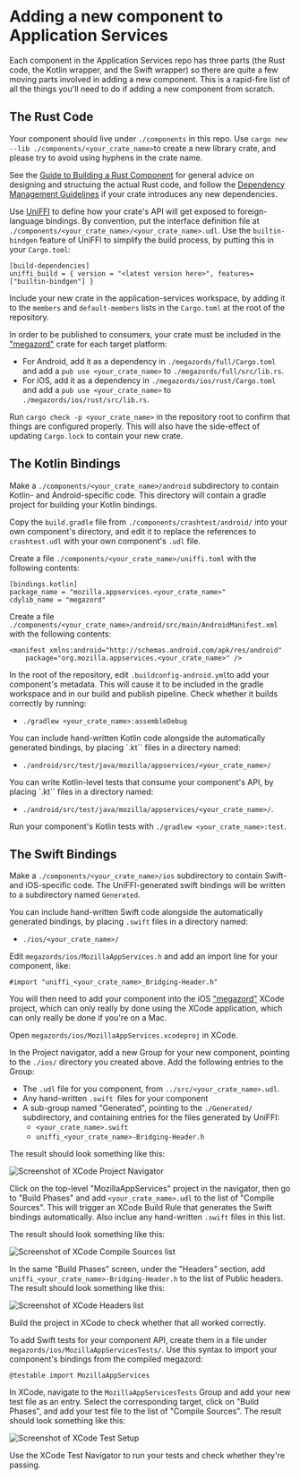 # Adding a new component to Application Services

Each component in the Application Services repo has three parts (the Rust code,
the Kotlin wrapper, and the Swift wrapper) so there are quite a few moving
parts involved in adding a new component. This is a rapid-fire list of all
the things you'll need to do if adding a new component from scratch.

## The Rust Code

Your component should live under `./components` in this repo.
Use `cargo new --lib ./components/<your_crate_name>`to create a new library crate,
and please try to avoid using hyphens in the crate name.

See the [Guide to Building a Rust Component](./building-a-rust-component.md) for general
advice on designing and structuing the actual Rust code, and follow the
[Dependency Management Guidelines](../dependency-management.md) if your crate
introduces any new dependencies.

Use [UniFFI](https://mozilla.github.io/uniffi-rs/) to define how your crate's
API will get exposed to foreign-language bindings. By convention, put the interface
definition file at `./components/<your_crate_name>/<your_crate_name>.udl`. Use
the `builtin-bindgen` feature of UniFFI to simplify the build process, by
putting this in your `Cargo.toml`:

```
[build-dependencies]
uniffi_build = { version = "<latest version here>", features=["builtin-bindgen"] }
```

Include your new crate in the application-services workspace, by adding
it to the `members` and `default-members` lists in the `Cargo.toml` at
the root of the repository.

In order to be published to consumers, your crate must be included in the
["megazord"](../design/megazords.md) crate for each target platform:

* For Android, add it as a dependency in `./megazords/full/Cargo.toml` and
  add a `pub use <your_crate_name>` to `./megazords/full/src/lib.rs`.
* For iOS, add it as a dependency in `./megazords/ios/rust/Cargo.toml` and
  add a `pub use <your_crate_name>` to `./megazords/ios/rust/src/lib.rs`.

Run `cargo check -p <your_crate_name>` in the repository root to confirm that
things are configured properly. This will also have the side-effect of updating
`Cargo.lock` to contain your new crate.


## The Kotlin Bindings

Make a `./components/<your_crate_name>/android` subdirectory to contain
Kotlin- and Android-specific code. This directory will contain a gradle
project for building your Kotlin bindings.

Copy the `build.gradle` file from `./components/crashtest/android/` into
your own component's directory, and edit it to replace the references to
`crashtest.udl` with your own component's `.udl` file.

Create a file `./components/<your_crate_name>/uniffi.toml` with the
following contents:

```
[bindings.kotlin]
package_name = "mozilla.appservices.<your_crate_name>"
cdylib_name = "megazord"
```

Create a file `./components/<your_crate_name>/android/src/main/AndroidManifest.xml`
with the following contents:

```
<manifest xmlns:android="http://schemas.android.com/apk/res/android"
    package="org.mozilla.appservices.<your_crate_name>" />
```

In the root of the repository, edit `.buildconfig-android.yml`to add
your component's metadata. This will cause it to be included in the
gradle workspace and in our build and publish pipeline. Check whether
it builds correctly by running:
* `./gradlew <your_crate_name>:assembleDebug`

You can include hand-written Kotlin code alongside the automatically
generated bindings, by placing `.kt`` files in a directory named:
* `./android/src/test/java/mozilla/appservices/<your_crate_name>/`

You can write Kotlin-level tests that consume your component's API,
by placing `.kt`` files in a directory named:
* `./android/src/test/java/mozilla/appservices/<your_crate_name>/`.

Run your component's Kotlin tests with `./gradlew <your_crate_name>:test`.


## The Swift Bindings

Make a `./components/<your_crate_name>/ios` subdirectory to contain
Swift- and iOS-specific code. The UniFFI-generated swift bindings will
be written to a subdirectory named `Generated`.

You can include hand-written Swift code alongside the automatically
generated bindings, by placing `.swift` files in a directory named:
* `./ios/<your_crate_name>/`

Edit `megazords/ios/MozillaAppServices.h` and add an import line for your component,
like:

```
#import "uniffi_<your_crate_name>_Bridging-Header.h"
```

You will then need to add your component into the iOS ["megazord"](../design/megazords.md)
XCode project, which can only really by done using the XCode application,
which can only really be done if you're on a Mac.

Open `megazords/ios/MozillaAppServices.xcodeproj` in XCode.

In the Project navigator, add a new Group for your new component, pointing to
the `./ios/` directory you created above. Add the following entries to the Group:
* The `.udl` file for you component, from `../src/<your_crate_name>.udl`.
* Any hand-written `.swift `files for your component
* A sub-group named "Generated", pointing to the `./Generated/` subdirectory, and
  containing entries for the files generated by UniFFI:
    * `<your_crate_name>.swift`
    * `uniffi_<your_crate_name>-Bridging-Header.h`

The result should look something like this:

![Screenshot of XCode Project Navigator](./img/xcode_add_component_1.png)

Click on the top-level "MozillaAppServices" project in the navigator,
then go to "Build Phases" and add `<your_crate_name>.udl` to the list
of "Compile Sources". This will trigger an XCode Build Rule that generates
the Swift bindings automatically. Also inclue any hand-written `.swift` files
in this list.

The result should look something like this:

![Screenshot of XCode Compile Sources list](./img/xcode_add_component_2.png)

In the same "Build Phases" screen, under the "Headers" section, add `uniffi_<your_crate_name>-Bridging-Header.h` to the list of Public headers.
The result should look something like this:

![Screenshot of XCode Headers list](./img/xcode_add_component_3.png)

Build the project in XCode to check whether that all worked correctly.

To add Swift tests for your component API, create them in a file under
`megazords/ios/MozillaAppServicesTests/`. Use this syntax to import
your component's bindings from the compiled megazord:

```
@testable import MozillaAppServices
```

In XCode, navigate to the `MozillaAppServicesTests` Group and add your
new test file as an entry. Select the corresponding target, click on
"Build Phases", and add your test file to the list of "Compile Sources".
The result should look something like this:

![Screenshot of XCode Test Setup](./img/xcode_add_component_4.png)

Use the XCode Test Navigator to run your tests and check whether
they're passing.

